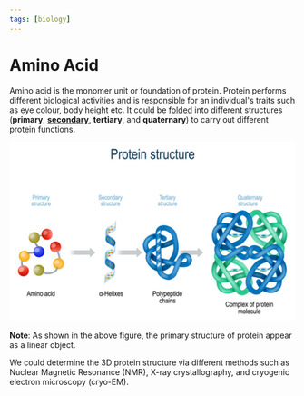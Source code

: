 ```yaml
---
tags: [biology]
---
```


# Amino Acid

Amino acid is the monomer unit or foundation of protein. Protein performs
different biological activities and is responsible for an individual's traits
such as eye colour, body height etc. It could be [folded](202308091333.md) into
different structures (**primary**, **[secondary](202309092041.md)**,
**tertiary**, and **quaternary**) to carry out different protein functions.

![Protein structures](./pic/protein-structure.jpg)

**Note**: As shown in the above figure, the primary structure of protein appear
as a linear object.

We could determine the 3D protein structure via different methods such as
Nuclear Magnetic Resonance (NMR), X-ray crystallography, and cryogenic electron
microscopy (cryo-EM).

